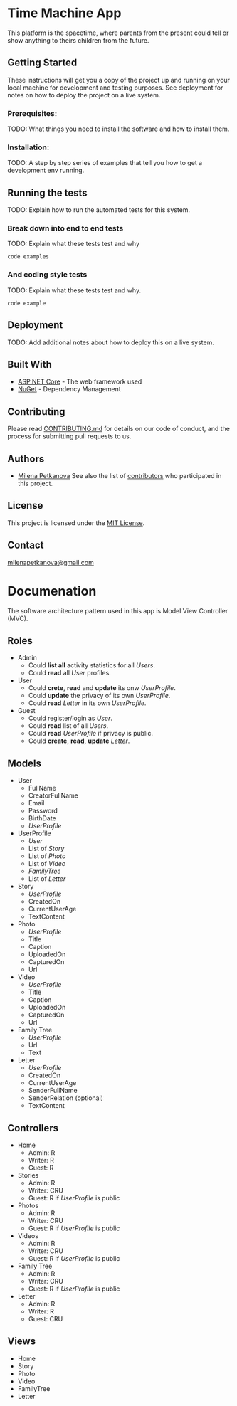 # Time Machine App

This platform is the spacetime, where parents from the present could tell or show anything to theirs children from the future.

## Getting Started
These instructions will get you a copy of the project up and running on your local machine for development and testing purposes. See deployment for notes on how to deploy the project on a live system.

### Prerequisites:
TODO: What things you need to install the software and how to install them.

### Installation:
TODO: A step by step series of examples that tell you how to get a development env running.

## Running the tests
TODO: Explain how to run the automated tests for this system.

### Break down into end to end tests
TODO: Explain what these tests test and why
```
code examples
```

### And coding style tests
TODO: Explain what these tests test and why.
```
code example
```

## Deployment
TODO: Add additional notes about how to deploy this on a live system.

## Built With
- [ASP.NET Core](https://www.asp.net/core/overview/aspnet-vnext) - The web framework used
- [NuGet](https://www.nuget.org/) - Dependency Management

## Contributing
Please read [CONTRIBUTING.md]() for details on our code of conduct, and the process for submitting pull requests to us.

## Authors
- [Milena Petkanova](https://github.com/MilenaPetkanova)
See also the list of [contributors](https://github.com/MilenaPetkanova/time-machine-app/graphs/contributors) who participated in this project.

## License
This project is licensed under the [MIT License](https://opensource.org/licenses/MIT).

## Contact
milenapetkanova@gmail.com

# Documenation
The software architecture pattern used in this app is Model View Controller (MVC).

## Roles
- Admin 
  - Could **list all** activity statistics for all *Users*.
  - Could **read** all *User* profiles.
- User  
  - Could **crete**, **read** and **update** its onw *UserProfile*. 
  - Could **update** the privacy of its own *UserProfile*.
  - Could **read** *Letter* in its own *UserProfile*.
- Guest 
  - Could register/login as *User*.
  - Could **read** list of all *Users*.
  - Could **read** *UserProfile* if privacy is public.
  - Could **create**, **read**, **update** *Letter*.
  
## Models
- User 
  - FullName
  - CreatorFullName
  - Email
  - Password
  - BirthDate
  - *UserProfile*
- UserProfile
  - *User*
  - List of *Story*
  - List of *Photo*
  - List of *Video*
  - *FamilyTree*
  - List of *Letter*
- Story
  - *UserProfile* 
  - CreatedOn
  - CurrentUserAge
  - TextContent
- Photo 
  - *UserProfile* 
  - Title
  - Caption
  - UploadedOn
  - CapturedOn
  - Url
- Video
  - *UserProfile* 
  - Title
  - Caption
  - UploadedOn
  - CapturedOn
  - Url
- Family Tree 
  - *UserProfile* 
  - Url
  - Text
- Letter 
  - *UserProfile* 
  - CreatedOn
  - CurrentUserAge
  - SenderFullName
  - SenderRelation (optional)
  - TextContent

## Controllers
- Home 
  - Admin: R
  - Writer: R
  - Guest: R
- Stories 
  - Admin: R
  - Writer: CRU
  - Guest: R if *UserProfile* is public
- Photos 
  - Admin: R
  - Writer: CRU
  - Guest: R if *UserProfile* is public
- Videos
  - Admin: R
  - Writer: CRU
  - Guest: R if *UserProfile* is public
- Family Tree
  - Admin: R
  - Writer: CRU
  - Guest: R if *UserProfile* is public
- Letter
  - Admin: R
  - Writer: R
  - Guest: CRU

## Views
- Home
- Story
- Photo
- Video
- FamilyTree
- Letter



